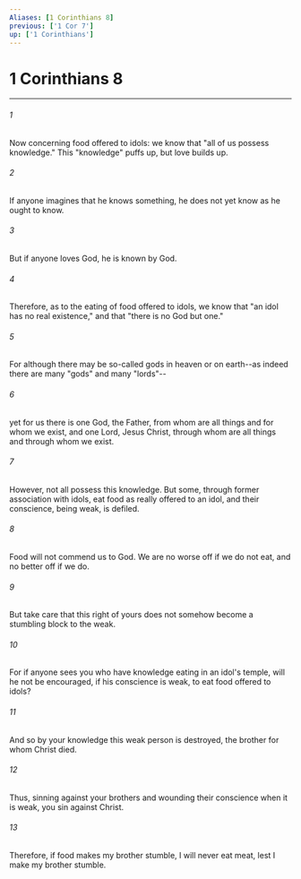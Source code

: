 ```yaml
---
Aliases: [1 Corinthians 8]
previous: ['1 Cor 7']
up: ['1 Corinthians']
---
```

# 1 Corinthians 8

***

 

###### 1 
Now concerning food offered to idols: we know that "all of us possess knowledge." This "knowledge" puffs up, but love builds up. 
 

###### 2 
If anyone imagines that he knows something, he does not yet know as he ought to know. 
 

###### 3 
But if anyone loves God, he is known by God.
 
 

###### 4 
Therefore, as to the eating of food offered to idols, we know that "an idol has no real existence," and that "there is no God but one." 
 

###### 5 
For although there may be so-called gods in heaven or on earth--as indeed there are many "gods" and many "lords"-- 
 

###### 6 
yet for us there is one God, the Father, from whom are all things and for whom we exist, and one Lord, Jesus Christ, through whom are all things and through whom we exist.
 
 

###### 7 
However, not all possess this knowledge. But some, through former association with idols, eat food as really offered to an idol, and their conscience, being weak, is defiled. 
 

###### 8 
Food will not commend us to God. We are no worse off if we do not eat, and no better off if we do. 
 

###### 9 
But take care that this right of yours does not somehow become a stumbling block to the weak. 
 

###### 10 
For if anyone sees you who have knowledge eating in an idol's temple, will he not be encouraged, if his conscience is weak, to eat food offered to idols? 
 

###### 11 
And so by your knowledge this weak person is destroyed, the brother for whom Christ died. 
 

###### 12 
Thus, sinning against your brothers and wounding their conscience when it is weak, you sin against Christ. 
 

###### 13 
Therefore, if food makes my brother stumble, I will never eat meat, lest I make my brother stumble.
 
